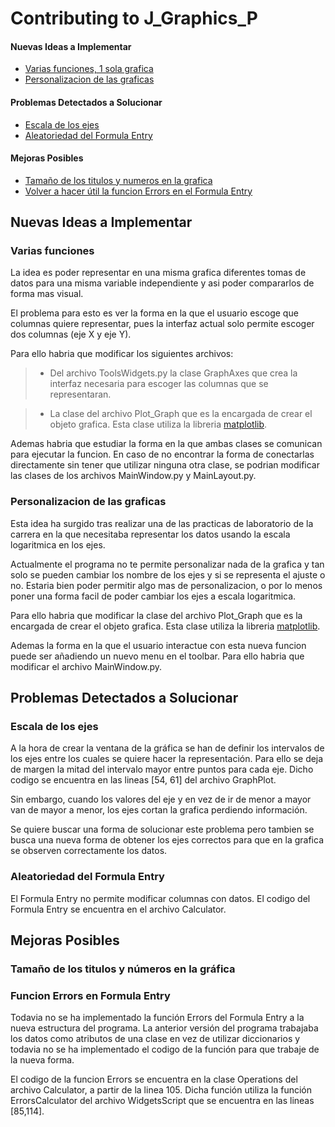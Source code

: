 # Contributing to J_Graphics_P

#### Nuevas Ideas a Implementar
* [Varias funciones, 1 sola grafica](#varias_funciones)
* [Personalizacion de las graficas](#personalizacion)

#### Problemas Detectados a Solucionar
* [Escala de los ejes](#escalas)
* [Aleatoriedad del Formula Entry](#Aleatoriedad)

#### Mejoras Posibles 
* [Tamaño de los titulos y numeros en la grafica](#tamano)
* [Volver a hacer útil la funcion Errors en el Formula Entry](#funcion_error)

## Nuevas Ideas a Implementar

### <a name="varias_funciones"></a> Varias funciones

La idea es poder representar en una misma grafica diferentes tomas de datos para una misma variable independiente y asi poder compararlos de forma mas visual.

El problema para esto es ver la forma en la que el usuario escoge que columnas quiere representar, pues la interfaz actual solo permite escoger dos columnas (eje X y eje Y).

Para ello habria que modificar los siguientes archivos:

>* Del archivo ToolsWidgets.py la clase GraphAxes que crea la interfaz necesaria para escoger las columnas que se representaran.

>* La clase del archivo Plot_Graph que es la encargada de crear el objeto grafica. Esta clase utiliza la libreria [matplotlib](http://matplotlib.org/).

Ademas habria que estudiar la forma en la que ambas clases se comunican para ejecutar la funcion. En caso de no encontrar la forma de conectarlas directamente sin tener que utilizar ninguna otra clase, se podrian modificar las clases de los archivos MainWindow.py y MainLayout.py.

### <a name="personalizacion"></a> Personalizacion de las graficas

Esta idea ha surgido tras realizar una de las practicas de laboratorio de la carrera en la que necesitaba representar los datos usando la escala logaritmica en los ejes. 

Actualmente el programa no te permite personalizar nada de la grafica y tan solo se pueden cambiar los nombre de los ejes y si se representa el ajuste o no. Estaria bien poder permitir algo mas de personalizacion, o por lo menos poner una forma facil de poder cambiar los ejes a escala logaritmica.

Para ello habria que modificar la clase del archivo Plot_Graph que es la encargada de crear el objeto grafica. Esta clase utiliza la libreria [matplotlib](http://matplotlib.org/).

Ademas la forma en la que el usuario interactue con esta nueva funcion puede ser añadiendo un nuevo menu en el toolbar. Para ello habria que modificar el archivo MainWindow.py.

## Problemas Detectados a Solucionar

### <a name="escalas"></a> Escala de los ejes

A la hora de crear la ventana de la gráfica se han de definir los intervalos de los ejes entre los cuales se quiere hacer la representación. Para ello se deja de margen la mitad del intervalo mayor entre puntos para cada eje. Dicho codigo se encuentra en las lineas [54, 61] del archivo GraphPlot.

Sin embargo, cuando los valores del eje y en vez de ir de menor a mayor van de mayor a menor, los ejes cortan la grafica perdiendo información.

Se quiere buscar una forma de solucionar este problema pero tambien se busca una nueva forma de obtener los ejes correctos para que en la grafica se observen correctamente los datos.

### <a name="Aleatoriedad"></a> Aleatoriedad del Formula Entry

El Formula Entry no permite modificar columnas con datos. El codigo del Formula Entry se encuentra en el archivo Calculator.

## Mejoras Posibles

### <a name="tamano"></a>Tamaño de los titulos y números en la gráfica
### <a name="funcion_error"></a> Funcion Errors en Formula Entry

Todavia no se ha implementado la función Errors del Formula Entry a la nueva estructura del programa. La anterior versión del programa trabajaba los datos como atributos de una clase en vez de utilizar diccionarios y todavia no se ha implementado el codigo de la función para que trabaje de la nueva forma.

El codigo de la funcion Errors se encuentra en la clase Operations del archivo Calculator, a partir de la linea 105. Dicha función utiliza la función ErrorsCalculator del archivo WidgetsScript que se encuentra en las lineas [85,114]. 
